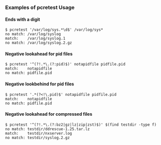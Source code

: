 ### Examples of pcretest Usage

#### Ends with a digit

    $ pcretest '/var/log/sys.*\d$' /var/log/sys*
    no match: /var/log/syslog
    match:    /var/log/syslog.1
    no match: /var/log/syslog.2.gz

#### Negative lookahead for pid files

    $ pcretest '^(?!.*\.(?:pid)$)' notapidfile pidfile.pid
    match:    notapidfile
    no match: pidfile.pid

#### Negative lookbehind for pid files

    $ pcretest '.*(?<!\.pid)$' notapidfile pidfile.pid
    match:    notapidfile
    no match: pidfile.pid

#### Negative lookahead for compressed files

    $ pcretest '^(?!.*\.(?:bz2|gz|lz|zip|zst)$)' $(find testdir -type f)
    no match: testdir/ddrescue-1.25.tar.lz
    match:    testdir/nxserver.log
    no match: testdir/syslog.2.gz
